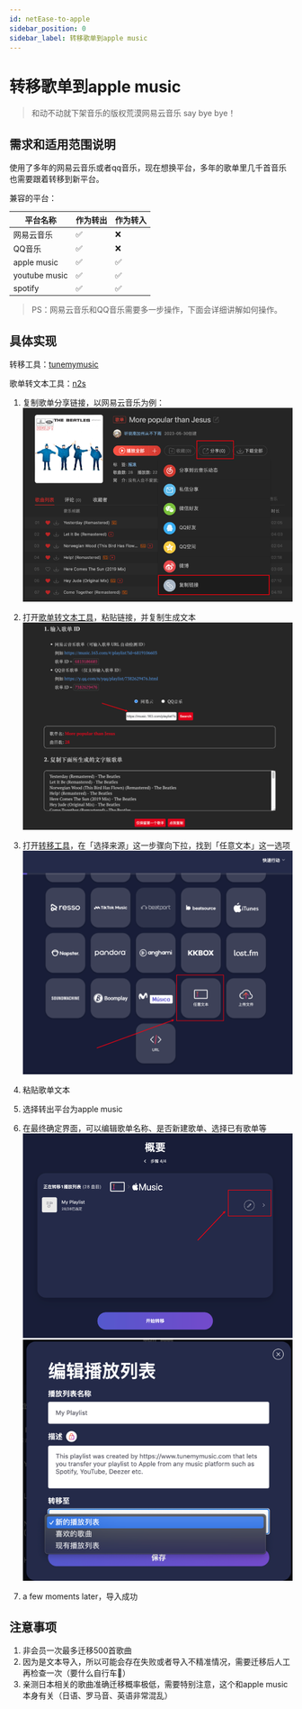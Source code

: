 ```yaml
---
id: netEase-to-apple
sidebar_position: 0
sidebar_label: 转移歌单到apple music
---
```


# 转移歌单到apple music

> 和动不动就下架音乐的版权荒漠网易云音乐 say bye bye！

## 需求和适用范围说明

使用了多年的网易云音乐或者qq音乐，现在想换平台，多年的歌单里几千首音乐也需要跟着转移到新平台。

兼容的平台：

| 平台名称          | 作为转出 | 作为转入 |
|---------------|------|------|
| 网易云音乐         | ✅    | ❌    |      
| QQ音乐          | ✅    | ❌    |     
| apple music   | ✅    | ✅    |     
| youtube music | ✅    | ✅    |     
| spotify       | ✅    | ✅    |     
 
> PS：网易云音乐和QQ音乐需要多一步操作，下面会详细讲解如何操作。

## 具体实现

转移工具：[tunemymusic](https://www.tunemymusic.com/)

歌单转文本工具：[n2s](https://yyrcd.com/n2s/)

1. 复制歌单分享链接，以网易云音乐为例：
![img.png](images/Untitled.png)

2. 打开[歌单转文本工具](https://yyrcd.com/n2s/)，粘贴链接，并复制生成文本
![img_1.png](images/Untitled_1.png)
3. 打开[转移工具](https://www.tunemymusic.com/)，在「选择来源」这一步骤向下拉，找到「任意文本」这一选项
![img_2.png](images/Untitled_2.png)
4. 粘贴歌单文本
5. 选择转出平台为apple music
6. 在最终确定界面，可以编辑歌单名称、是否新建歌单、选择已有歌单等
![img_3.png](images/Untitled_3.png)
![img_4.png](images/Untitled_4.png)

7. a few moments later，导入成功

## 注意事项
1. 非会员一次最多迁移500首歌曲
2. 因为是文本导入，所以可能会存在失败或者导入不精准情况，需要迁移后人工再检查一次（要什么自行车🚴）
3. 亲测日本相关的歌曲准确迁移概率极低，需要特别注意，这个和apple music本身有关（日语、罗马音、英语非常混乱）



